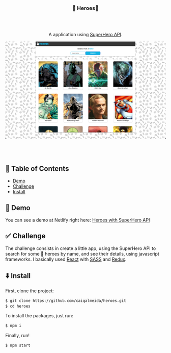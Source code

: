 <h3 align="center">🦸 Heroes🦸</h3>

<div align="center">

<br>
<br>

</div>

<p align="center">
  A application using <a href="https://superheroapi.com/">SuperHero API</a>.
</p>

![](https://github.com/caiqalmeida/heroes/blob/main/src/assets/img/heroes-printscreen.png)

<br>
<br>

## 📝 Table of Contents

- [Demo](#demo)
- [Challenge](#challenge)
- [Install](#install)

## 🤯 Demo <a name = "demo"></a>

You can see a demo at Netlify right here: <a href="https://heroes-superheroapi.netlify.app/">Heroes with SuperHero API</a>

## ✅ Challenge <a name = "challenge"></a>

The challenge consists in create a little app, using the SuperHero API to search for some 🦸 heroes by name,  and see their details, using javascript frameworks. I basically used <a href="https://pt-br.reactjs.org/">React</a> with <a href="https://sass-lang.com/">SASS</a> and  <a href="https://react-redux.js.org/">Redux</a>.

## ⬇️ Install <a name = "install"></a>

First, clone the project:

```bash
$ git clone https://github.com/caiqalmeida/heroes.git
$ cd heroes
```

To install the packages, just run:

```bash
$ npm i
```

Finally, run!

```bash
$ npm start
```
